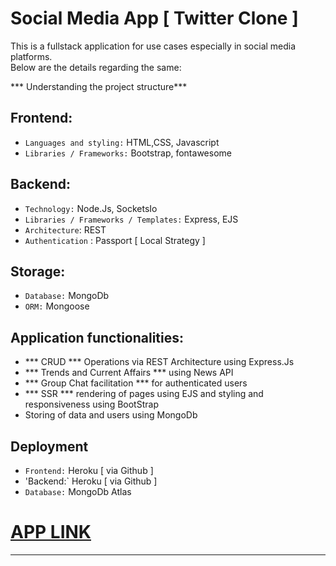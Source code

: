 # Social Media App [ Twitter Clone ]

This is a fullstack application for use cases especially in social media platforms.\
Below are the details regarding the same:

*** Understanding the project structure***
## Frontend: 
- `Languages and styling:` HTML,CSS, Javascript
- `Libraries / Frameworks:` Bootstrap, fontawesome

## Backend:
- `Technology:` Node.Js, SocketsIo
- `Libraries / Frameworks / Templates:` Express, EJS
- `Architecture`: REST
- `Authentication` : Passport [ Local Strategy ]

## Storage: 
- `Database:` MongoDb 
- `ORM:` Mongoose

## Application functionalities:

- *** CRUD *** Operations via REST Architecture using Express.Js
- *** Trends and Current Affairs *** using News API
- *** Group Chat facilitation *** for authenticated users
- *** SSR *** rendering of pages using EJS and styling and responsiveness using BootStrap
- Storing of data and users using MongoDb

## Deployment 
- `Frontend:` Heroku [ via Github ]
- 'Backend:` Heroku [ via Github ]
- `Database:` MongoDb Atlas

# [APP LINK](https://twitter-soumen-clone.herokuapp.com)

 ----------------------------------------------------------------------------------------------------------------------------------------------------------
